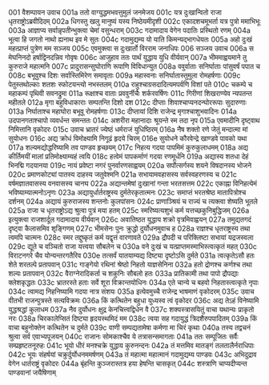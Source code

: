 001	वैशम्पायन उवाच
001a	ततो वाग्युद्धमभवत्तुमुलं जनमेजय
001c	यत्र दुःखान्वितो राजा धृतराष्ट्रोऽब्रवीदिदम्
002a	धिगस्तु खलु मानुष्यं यस्य निष्ठेयमीदृशी
002c	एकादशचमूभर्ता यत्र पुत्रो ममाभिभूः
003a	आज्ञाप्य सर्वान्नृपतीन्भुक्त्वा चेमां वसुन्धराम्
003c	गदामादाय वेगेन पदातिः प्रस्थितो रणम्
004a	भूत्वा हि जगतो नाथो ह्यनाथ इव मे सुतः
004c	गदामुद्यम्य यो याति किमन्यद्भागधेयतः
005a	अहो दुःखं महत्प्राप्तं पुत्रेण मम सञ्जय
005c	एवमुक्त्वा स दुःखार्तो विरराम जनाधिपः
006	सञ्जय उवाच
006a	स मेघनिनदो हर्षाद्विनदन्निव गोवृषः
006c	आजुहाव ततः पार्थं युद्धाय युधि वीर्यवान्
007a	भीममाह्वयमाने तु कुरुराजे महात्मनि
007c	प्रादुरासन्सुघोराणि रूपाणि विविधान्युत
008a	ववुर्वाताः सनिर्घाताः पांसुवर्षं पपात च
008c	बभूवुश्च दिशः सर्वास्तिमिरेण समावृताः
009a	महास्वनाः सनिर्घातास्तुमुला रोमहर्षणाः
009c	पेतुस्तथोल्काः शतशः स्फोटयन्त्यो नभस्तलम्
010a	राहुश्चाग्रसदादित्यमपर्वणि विशां पते
010c	चकम्पे च महाकम्पं पृथिवी सवनद्रुमा
011a	रूक्षाश्च वाताः प्रववुर्नीचैः शर्करवर्षिणः
011c	गिरीणां शिखराण्येव न्यपतन्त महीतले
012a	मृगा बहुविधाकाराः सम्पतन्ति दिशो दश
012c	दीप्ताः शिवाश्चाप्यनदन्घोररूपाः सुदारुणाः
013a	निर्घाताश्च महाघोरा बभूवू रोमहर्षणाः
013c	दीप्तायां दिशि राजेन्द्र मृगाश्चाशुभवादिनः
014a	उदपानगताश्चापो व्यवर्धन्त समन्ततः
014c	अशरीरा महानादाः श्रूयन्ते स्म तदा नृप
015a	एवमादीनि दृष्ट्वाथ निमित्तानि वृकोदरः
015c	उवाच भ्रातरं ज्येष्ठं धर्मराजं युधिष्ठिरम्
016a	नैष शक्तो रणे जेतुं मन्दात्मा मां सुयोधनः
016c	अद्य क्रोधं विमोक्ष्यामि निगूढं हृदये चिरम्
016e	सुयोधने कौरवेन्द्रे खाण्डवे पावको यथा
017a	शल्यमद्योद्धरिष्यामि तव पाण्डव हृच्छयम्
017c	निहत्य गदया पापमिमं कुरुकुलाधमम्
018a	अद्य कीर्तिमयीं मालां प्रतिमोक्ष्याम्यहं त्वयि
018c	हत्वेमं पापकर्माणं गदया रणमूर्धनि
019a	अद्यास्य शतधा देहं भिनद्मि गदयानया
019c	नायं प्रवेष्टा नगरं पुनर्वारणसाह्वयम्
020a	सर्पोत्सर्गस्य शयने विषदानस्य भोजने
020c	प्रमाणकोट्यां पातस्य दाहस्य जतुवेश्मनि
021a	सभायामवहासस्य सर्वस्वहरणस्य च
021c	वर्षमज्ञातवासस्य वनवासस्य चानघ
022a	अद्यान्तमेषां दुःखानां गन्ता भरतसत्तम
022c	एकाह्ना विनिहत्येमं भविष्याम्यात्मनोऽनृणः
023a	अद्यायुर्धार्तराष्ट्रस्य दुर्मतेरकृतात्मनः
023c	समाप्तं भरतश्रेष्ठ मातापित्रोश्च दर्शनम्
024a	अद्यायं कुरुराजस्य शन्तनोः कुलपांसनः
024c	प्राणाञ्श्रियं च राज्यं च त्यक्त्वा शेष्यति भूतले
025a	राजा च धृतराष्ट्रोऽद्य श्रुत्वा पुत्रं मया हतम्
025c	स्मरिष्यत्यशुभं कर्म यत्तच्छकुनिबुद्धिजम्
026a	इत्युक्त्वा राजशार्दूल गदामादाय वीर्यवान्
026c	अवातिष्ठत युद्धाय शक्रो वृत्रमिवाह्वयन्
027a	तमुद्यतगदं दृष्ट्वा कैलासमिव शृङ्गिणम्
027c	भीमसेनः पुनः क्रुद्धो दुर्योधनमुवाच ह
028a	राज्ञश्च धृतराष्ट्रस्य तथा त्वमपि चात्मनः
028c	स्मर तद्दुष्कृतं कर्म यद्वृत्तं वारणावते
029a	द्रौपदी च परिक्लिष्टा सभायां यद्रजस्वला
029c	द्यूते च वञ्चितो राजा यत्त्वया सौबलेन च
030a	वने दुःखं च यत्प्राप्तमस्माभिस्त्वत्कृतं महत्
030c	विराटनगरे चैव योन्यन्तरगतैरिव
030e	तत्सर्वं यातयाम्यद्य दिष्ट्या दृष्टोऽसि दुर्मते
031a	त्वत्कृतेऽसौ हतः शेते शरतल्पे प्रतापवान्
031c	गाङ्गेयो रथिनां श्रेष्ठो निहतो याज्ञसेनिना
032a	हतो द्रोणश्च कर्णश्च तथा शल्यः प्रतापवान्
032c	वैराग्नेरादिकर्ता च शकुनिः सौबलो हतः
033a	प्रातिकामी तथा पापो द्रौपद्याः क्लेशकृद्धतः
033c	भ्रातरस्ते हताः सर्वे शूरा विक्रान्तयोधिनः
034a	एते चान्ये च बहवो निहतास्त्वत्कृते नृपाः
034c	त्वामद्य निहनिष्यामि गदया नात्र संशयः
035a	इत्येवमुच्चै राजेन्द्र भाषमाणं वृकोदरम्
035c	उवाच वीतभी राजन्पुत्रस्ते सत्यविक्रमः
036a	किं कत्थितेन बहुधा युध्यस्व त्वं वृकोदर
036c	अद्य तेऽहं विनेष्यामि युद्धश्रद्धां कुलाधम
037a	नैव दुर्योधनः क्षुद्र केनचित्त्वद्विधेन वै
037c	शक्यस्त्रासयितुं वाचा यथान्यः प्राकृतो नरः
038a	चिरकालेप्सितं दिष्ट्या हृदयस्थमिदं मम
038c	त्वया सह गदायुद्धं त्रिदशैरुपपादितम्
039a	किं वाचा बहुनोक्तेन कत्थितेन च दुर्मते
039c	वाणी सम्पद्यतामेषा कर्मणा मा चिरं कृथाः
040a	तस्य तद्वचनं श्रुत्वा सर्व एवाभ्यपूजयन्
040c	राजानः सोमकाश्चैव ये तत्रासन्समागताः
041a	ततः सम्पूजितः सर्वैः सम्प्रहृष्टतनूरुहः
041c	भूयो धीरं मनश्चक्रे युद्धाय कुरुनन्दनः
042a	तं मत्तमिव मातङ्गं तलतालैर्नराधिपाः
042c	भूयः संहर्षयां चक्रुर्दुर्योधनममर्षणम्
043a	तं महात्मा महात्मानं गदामुद्यम्य पाण्डवः
043c	अभिदुद्राव वेगेन धार्तराष्ट्रं वृकोदरः
044a	बृंहन्ति कुञ्जरास्तत्र हया हेषन्ति चासकृत्
044c	शस्त्राणि चाप्यदीप्यन्त पाण्डवानां जयैषिणाम्
